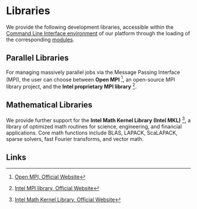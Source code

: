# Libraries

We provide the following development libraries, accessible within the [Command Line Interface environment](../../cli/environment.md) of our platform through the loading of the corresponding [modules](../../cli/modules.md).

## Parallel Libraries

For managing massively parallel jobs via the Message Passing Interface (MPI), the user can choose between **Open MPI** [^1], an open-source MPI library project, and the **Intel proprietary MPI library** [^2].

## Mathematical Libraries

We provide further support for the **Intel Math Kernel Library (Intel MKL)** [^3], a library of optimized math routines for science, engineering, and financial applications. Core math functions include BLAS, LAPACK, ScaLAPACK, sparse solvers, fast Fourier transforms, and vector math. 

## Links

[^1]: [Open MPI, Official Website](https://www.open-mpi.org/)

[^2]: [Intel MPI library, Official Website](https://software.intel.com/en-us/mpi-library)

[^3]: [Intel Math Kernel Library, Official Website](https://software.intel.com/en-us/mkl)
